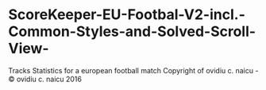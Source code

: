 # ScoreKeeper-EU-Footbal-V2-incl.-Common-Styles-and-Solved-Scroll-View-
Tracks Statistics for a european football match 
Copyright of ovidiu c. naicu - © ovidiu c. naicu 2016
